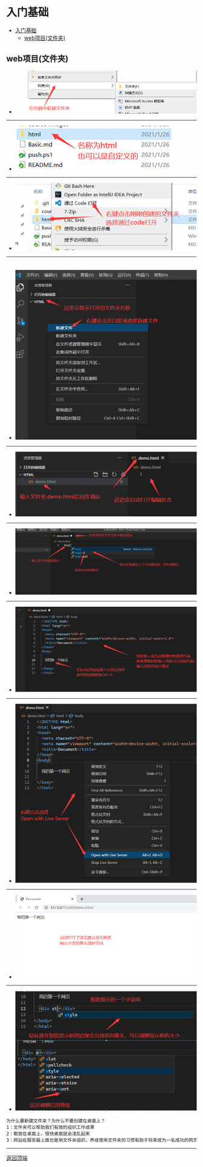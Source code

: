# 入门基础

- [入门基础](#入门基础)
  - [web项目(文件夹)](#web项目文件夹)

## web项目(文件夹)

- ![step01](/course-images/img0001.png)

---

- ![step01](/course-images/img0002.png)

---

- ![step01](/course-images/img0003.png)

---

- ![step01](/course-images/img0004.png)

---

- ![step01](/course-images/img0005.png)

---

- ![step01](/course-images/img0006.png)

---

- ![step01](/course-images/img0007.png)

---

- ![step01](/course-images/img0008.png)

---

- ![step01](/course-images/img0009.png)

---

- ![step01](/course-images/img0010.png)

```txt
为什么要新建文件夹？为什么不要创建在桌面上？
1：文件夹可以帮助我们有效的组织工作成果
2：都放在桌面上，很快桌面就会凌乱起来
3：网站在服务器上面也是用文件夹组织，养成使用文件夹的习惯有助于将来成为一名成功的网页设计师
```

---
[返回顶端](#入门基础)
